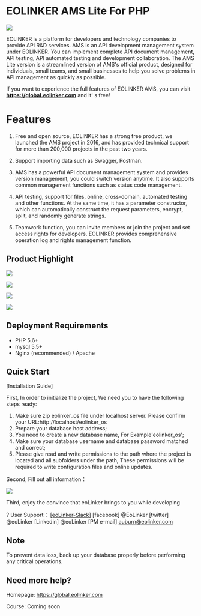 # EOLINKER AMS Lite For PHP

![](https://data.eolinker.com/course/dUiGnus943534e04bfd59e3de7d87e0143dc66ca83835e4.png)

EOLINKER is a platform for developers and technology companies to provide API R&D services. AMS is an API development management system under EOLINKER. You can implement complete API document management, API testing, API automated testing and development collaboration. The AMS Lite version is a streamlined version of AMS's official product, designed for individuals, small teams, and small businesses to help you solve problems in API management as quickly as possible.

If you want to experience the full features of EOLINKER AMS, you can visit **https://global.eolinker.com** and it' s free!

# Features

1. Free and open source, EOLINKER has a strong free product, we launched the AMS project in 2016, and has provided technical support for more than 200,000 projects in the past two years.

2. Support importing data such as Swagger, Postman.

3. AMS has a powerful API document management system and provides version management, you could switch version anytime. It also supports common management functions such as status code management.

4. API testing, support for files, online, cross-domain, automated testing and other functions. At the same time, it has a parameter constructor, which can automatically construct the request parameters, encrypt, split, and randomly generate strings.

5. Teamwork function, you can invite members or join the project and set access rights for developers. EOLINKER provides comprehensive operation log and rights management function.

## Product Highlight

![](https://data.eolinker.com/course/eHi6Rw537586bd5b9c9bdbedaab9dd4dd1d71ddb5f44a5b)

![](https://data.eolinker.com/course/gfgswua324a1bcc5d258344c2aba65d5c08fe64f8fd5b2d)

![](https://data.eolinker.com/course/YGKZ2Nd1978b315ab5537944299e4cc1aa97e288447c157)

![](https://data.eolinker.com/course/yR8g5pac1cfb309d8ac83f99497865aa4540c7bdf363b83)


## Deployment Requirements

* PHP 5.6+
* mysql 5.5+
* Nginx (recommended) / Apache

## Quick Start

[Installation Guide]

First, In order to initialize the project, We need you to have the following steps ready:
1. Make sure zip eolinker_os file under localhost server. Please confirm your URL:http://localhost/eolinker_os
2. Prepare your database host address;
3. You need to create a new database name, For Example'eolinker_os';
4. Make sure your database username and database password matched and correct;
5. Please give read and write permissions to the path where the project is located and all subfolders under the path, These permissions will be required to write configuration files and online updates.

Second, Fill out all information：

![](http://data.eolinker.com/course/9SxKQt96aec5fcf6ad3f771b8199952aaa395bbec05595c)

Third, enjoy the convince that eoLinker brings to you while developing

? User Support：
	[[eoLinker-Slack]](http://eolinker.slack.com "[eoLinker-Slack]")
	[facebook] @EoLinker
	[twitter]  @eoLinker
	[Linkedin] @eoLinker
	[PM e-mail] auburn@eolinker.com

## Note

To prevent data loss, back up your database properly before performing any critical operations.

## Need more help?
Homepage: https://global.eolinker.com

Course: Coming soon
